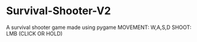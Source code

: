 # Survival-Shooter-V2
A survival shooter game made using pygame
MOVEMENT: W,A,S,D
SHOOT: LMB (CLICK OR HOLD)
